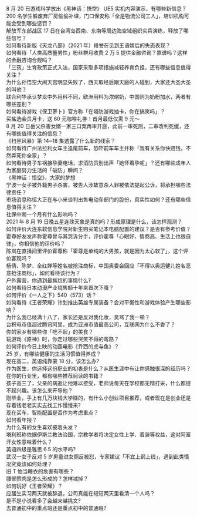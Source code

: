8 月 20 日游戏科学放出《黑神话：悟空》 UE5 实机内容演示，有哪些新信息？  
200 名学生躲废弃厂房偷偷补课，门口保安称「全是物流公司工人」，培训机构可能会受到哪些惩罚？  
解放军东部战区 17 日在台湾岛西南、东南等周边海空域组织实兵演练，释放了哪些信号？  
如何看待新版《天龙八部》（2021 年）段誉在见到王语嫣后的失态表现？  
如何看待「人类高质量男性」粉丝群月收费 2 万 5 提供金融咨询？靠谱吗？这样的金融咨询合规吗？  
「三孩」生育政策正式入法，国家采取多项措施减轻养育负担，还有哪些信息值得关注？  
为什么孙悟空大闹天宫明显失败了，西天取经后跟天庭的人碰到，大家还大圣大圣的叫他？  
联合利华承认梦龙中外用料不同，欧洲用料为浓缩奶，中国则为奶粉加水，两者有哪些差别？  
如何看待游戏《保卫萝卜》官方称「在塔防游戏抽卡，你在搞笑吗」？  
买盐选会员月卡，送 60 元咖啡礼券！首月最低仅需 9 元～  
8 月 20 日岳父杀害女婿一家三口案再审开庭，此前一审死刑，二审改判死缓，还有哪些值得关注的信息？  
《扫黑风暴》第 14~18 集透露了什么新的线索？  
如何看待广州法拉利女车主追尾前车，恐吓前车车主并称「我有关系你快赔钱，不然弄死你全家」？  
如何看待男子车祸接孕妻电话，求消防员别出声「她怀着孕呢」？还有哪些成年人为家庭努力生活的「破防」瞬间？  
《黑神话：悟空》，大家的梦想  
宁波一女子被外籍男子杀害，被告人涉故意杀人罪被依法提起公诉，将承担哪些法律责任？  
市场消息称恒大正在与小米谈判出售电动车部门的股份，真实性如何？还有哪些信息值得关注？  
社保中断一个月有什么影响吗？  
2021 年 8 月 19 日晚五星连珠天象是真的吗？形成原理是什么，该怎样观测？  
如何评价大连东软信息学院对新生购买笔记本电脑配置的建议？是否有参考价值？  
霍尊好友发声称霍尊曾与其哭诉分手，评价霍尊「心眼好、情商高、生活上也很自律」，你相信他的评价吗？  
陈岚在直播间里评价霍尊称「霍尊是单纯的大男孩，就是因为太心软了」，这个评价客观吗？  
杨倩、陈梦、全红婵等姓名被抢注商标，中国奥委会回应「不得以奥运健儿姓名恶意抢注商标」，如何看待该行为？  
户外露营，你遇到最尴尬的事情什么?  
如何看待日本动漫产业销售额十年来首次下降？  
如何评价《一人之下》540（573）话？  
如何看待《王者荣耀》计划推出英雄专属装备？会对平衡性和游戏体验产生哪些影响？  
为什么我已经满十八了，家长还是反对我化妆，臭骂了我一顿？  
台积电市值超过腾讯阿里，成为亚洲市值最高公司，互联网为什么不香了？  
你的家乡有哪些你「吃不起」的美食？  
玩游戏《原神》时，你走过哪些哭笑不得的弯路？  
如何评价今日上映的动画电影《乔西的虎与鱼》？  
25 岁，有哪些健康的生活习惯值得养成？  
现在高二，英语纯靠蒙 18 分，该怎么办?  
作为医生，你选择这份职业的初衷是什么？从医生涯中有让你感触很深的经历吗？  
在你的行业里，都有哪些推荐阅读的书籍？  
孩子高三了，父亲的病逝让他难以接受，老师说每天在学校都无精打采，什么都提不起兴趣。该怎么来开导他？  
刚毕业，手上有几万块钱大学赚的，有什么小创业项目推荐，或者现在是创业还是存着钱老老实实去找工作慢慢来?  
现在买车，智能配置是否作为考虑重点？  
如何看年报？  
为什么有的女生喜欢披着头发？  
塔利班称依据伊斯兰教法治国，宗教学者将决定女性上学、着装等权益，这对阿富汗女性意味着什么？  
英语四级是雅思 6.5 的水平吗?  
武汉一女子反对 5 岁男童进女厕反被怼，专家建议「不宜上纲上线」，遇到此类情况究竟该如何处理？  
旧 T 恤当睡衣的危害有哪些？  
腰部赘肉是怎么形成的？怎样减掉？  
如何玩好《王者荣耀》？  
应届生实习两天就被辞退，公司真能在短短两天里看清一个人吗？  
是不是小说看多了会越来越挑文?  
去普通初中的重点班还是重点初中的普通班?  
